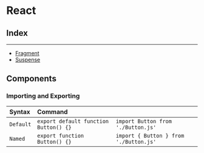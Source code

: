 # React

## Index
---

-   [Fragment](#fragment)
-   [Suspense](#suspense)

## Components

### Importing and Exporting

| Syntax           | Command                               |         			                	|
| :--------------- | :------------------------------------ | :------------------------------------- |
| `Default`        | `export default function Button() {}` | `import Button from './Button.js'`     |
| `Named`          | `export function Button() {}`         | `import { Button } from './Button.js'` |

